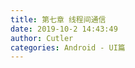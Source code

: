 ```yaml
---
title: 第七章 线程间通信
date: 2019-10-2 14:43:49
author: Cutler
categories: Android - UI篇
---
```


<br><br>